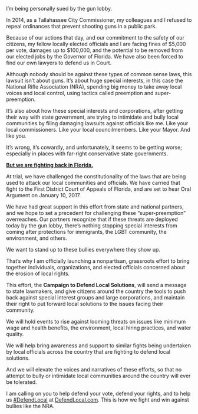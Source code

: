 I’m being personally sued by the gun lobby.

In 2014, as a Tallahassee City Commissioner, my colleagues and I refused to repeal ordinances that prevent shooting guns in a public park.

Because of our actions that day, and our commitment to the safety of our citizens, my fellow locally elected officials and I are facing fines of $5,000 per vote, damages up to $100,000, and the potential to be removed from our elected jobs by the Governor of Florida. We have also been forced to find our own lawyers to defend us in Court.

Although nobody should be against these types of common sense laws, this lawsuit isn’t about guns. It’s about huge special interests, in this case the National Rifle Association (NRA), spending big money to take away local voices and local control, using tactics called preemption and super-preemption.

It’s also about how these special interests and corporations, after getting their way with state government, are trying to intimidate and bully local communities by filing damaging lawsuits against officials like me. Like your local commissioners. Like your local councilmembers. Like your Mayor. And like you.

It’s wrong, it’s cowardly, and unfortunately, it seems to be getting worse; especially in places with far-right conservative state governments.

[**But we are fighting back in Florida.**](http://defendlocal.com/)

At trial, we have challenged the constitutionality of the laws that are being used to attack our local communities and officials. We have carried that fight to the First District Court of Appeals of Florida, and are set to hear Oral Argument on January 10, 2017.

We have had great support in this effort from state and national partners, and we hope to set a precedent for challenging these “super-preemption” overreaches. Our partners recognize that if these threats are deployed today by the gun lobby, there’s nothing stopping special interests from coming after protections for immigrants, the LGBT community, the environment, and others.

We want to stand up to these bullies everywhere they show up.

That’s why I am officially launching a nonpartisan, grassroots effort to bring together individuals, organizations, and elected officials concerned about the erosion of local rights.

This effort, the **Campaign to Defend Local Solutions**, will send a message to state lawmakers, and give citizens around the country the tools to push back against special interest groups and large corporations, and maintain their right to put forward local solutions to the issues facing their community.

We will hold events to rise against looming threats on issues like minimum wage and health benefits, the environment, local hiring practices, and water quality.

We will help bring awareness and support to similar fights being undertaken by local officials across the country that are fighting to defend local solutions.

And we will elevate the voices and narratives of these efforts, so that no attempt to bully or intimidate local communities around the country will ever be tolerated. 

I am calling on you to help defend your vote, defend your rights, and to help us [#DefendLocal](http://defendlocal.com/) at [DefendLocal.com](http://defendlocal.com/). This is how we fight and win against bullies like the NRA.